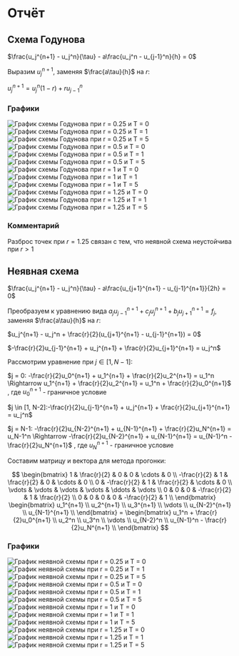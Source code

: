 # Отчёт

## Схема Годунова

$\frac{u_j^{n+1} - u_j^n}{\tau} - a\frac{u_j^n - u_{j-1}^n}{h} = 0$

Выразим $u_j^{n+1}$, заменяя $\frac{a\tau}{h}$ на $r$:

$u_j^{n+1} = u_j^n (1-r) + ru_{j-1}^n$

### Графики

![График схемы Годунова при r = 0.25 и T = 0](assets/godunov-schema_r=0.25_T=0.png) 
![График схемы Годунова при r = 0.25 и T = 1](assets/godunov-schema_r=0.25_T=1.png) 
![График схемы Годунова при r = 0.25 и T = 5](assets/godunov-schema_r=0.25_T=5.png) 
![График схемы Годунова при r = 0.5 и T = 0](assets/godunov-schema_r=0.50_T=0.png) 
![График схемы Годунова при r = 0.5 и T = 1](assets/godunov-schema_r=0.50_T=1.png) 
![График схемы Годунова при r = 0.5 и T = 5](assets/godunov-schema_r=0.50_T=5.png) 
![График схемы Годунова при r = 1 и T = 0](assets/godunov-schema_r=1.00_T=0.png) 
![График схемы Годунова при r = 1 и T = 1](assets/godunov-schema_r=1.00_T=1.png) 
![График схемы Годунова при r = 1 и T = 5](assets/godunov-schema_r=1.00_T=5.png) 
![График схемы Годунова при r = 1.25 и T = 0](assets/godunov-schema_r=1.25_T=0.png) 
![График схемы Годунова при r = 1.25 и T = 1](assets/godunov-schema_r=1.25_T=1.png) 
![График схемы Годунова при r = 1.25 и T = 5](assets/godunov-schema_r=1.25_T=5.png)

### Комментарий

Разброс точек при $r = 1.25$ связан с тем, что неявной схема неустойчива при $r > 1$

## Неявная схема

$\frac{u_j^{n+1} - u_j^n}{\tau} - a\frac{u_{j+1}^{n+1} - u_{j-1}^{n+1}}{2h} = 0$

Преобразуем к уравнению вида $a_ju_{j-1}^{n+1} + с_ju_j^{n+1} + b_ju_{j+1}^{n+1} = f_j$, заменяя $\frac{a\tau}{h}$ на $r$:

$u_j^{n+1} - u_j^n + \frac{r}{2}(u_{j+1}^{n+1} - u_{j-1}^{n+1}) = 0$

$-\frac{r}{2}u_{j-1}^{n+1} + u_j^{n+1} + \frac{r}{2}u_{j+1}^{n+1} = u_j^n$

Рассмотрим уравнение при $j \in [1, N-1]$:

$j = 0: -\frac{r}{2}u_0^{n+1} + u_1^{n+1} + \frac{r}{2}u_2^{n+1} = u_1^n \Rightarrow u_1^{n+1} + \frac{r}{2}u_2^{n+1} = u_1^n + \frac{r}{2}u_0^{n+1}$ , где $u_0^{n+1}$ - граничное условие

$j \in [1, N-2]:-\frac{r}{2}u_{j-1}^{n+1} + u_j^{n+1} + \frac{r}{2}u_{j+1}^{n+1} = u_j^n$

$j = N-1: -\frac{r}{2}u_{N-2}^{n+1} + u_{N-1}^{n+1} + \frac{r}{2}u_N^{n+1} = u_N-1^n \Rightarrow -\frac{r}{2}u_{N-2}^{n+1} + u_{N-1}^{n+1} = u_{N-1}^n - \frac{r}{2}u_N^{n+1}$ , где $u_N^{n+1}$ - граничное условие

Составим матрицу и вектора для метода прогонки:

$$
    \begin{bmatrix}
    1 & \frac{r}{2} & 0 & 0 & \cdots & 0 \\
    -\frac{r}{2} & 1 & \frac{r}{2} & 0 & \cdots & 0 \\
    0 & -\frac{r}{2} & 1 & \frac{r}{2} & \cdots & 0 \\
    \vdots & \vdots & \vdots & \vdots & \ddots & \vdots \\
    0 & 0 & 0 & -\frac{r}{2} & 1 & \frac{r}{2} \\
    0 & 0 & 0 & 0 & -\frac{r}{2} & 1 \\
    \end{bmatrix}
    \begin{bmatrix}
    u_1^{n+1} \\
    u_2^{n+1} \\
    u_3^{n+1} \\
    \vdots \\
    u_{N-2}^{n+1} \\
    u_{N-1}^{n+1} \\
    \end{bmatrix}
    =
    \begin{bmatrix}
    u_1^n + \frac{r}{2}u_0^{n+1} \\
    u_2^n \\
    u_3^n \\
    \vdots \\
    u_{N-2}^n \\
    u_{N-1}^n - \frac{r}{2}u_N^{n+1} \\
    \end{bmatrix}
$$

### Графики

![График неявной схемы при r = 0.25 и T = 0](assets/implicit-schema_r=0.25_T=0.png) 
![График неявной схемы при r = 0.25 и T = 1](assets/implicit-schema_r=0.25_T=1.png) 
![График неявной схемы при r = 0.25 и T = 5](assets/implicit-schema_r=0.25_T=5.png) 
![График неявной схемы при r = 0.5 и T = 0](assets/implicit-schema_r=0.50_T=0.png) 
![График неявной схемы при r = 0.5 и T = 1](assets/implicit-schema_r=0.50_T=1.png) 
![График неявной схемы при r = 0.5 и T = 5](assets/implicit-schema_r=0.50_T=5.png) 
![График неявной схемы при r = 1 и T = 0](assets/implicit-schema_r=1.00_T=0.png) 
![График неявной схемы при r = 1 и T = 1](assets/implicit-schema_r=1.00_T=1.png) 
![График неявной схемы при r = 1 и T = 5](assets/implicit-schema_r=1.00_T=5.png) 
![График неявной схемы при r = 1.25 и T = 0](assets/implicit-schema_r=1.25_T=0.png) 
![График неявной схемы при r = 1.25 и T = 1](assets/implicit-schema_r=1.25_T=1.png) 
![График неявной схемы при r = 1.25 и T = 5](assets/implicit-schema_r=1.25_T=5.png)